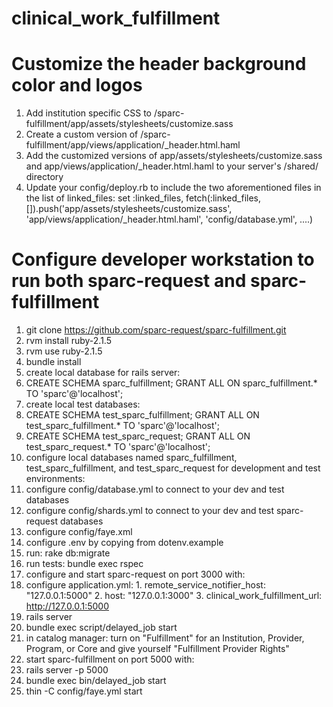 clinical_work_fulfillment
=========================

# Customize the header background color and logos

1. Add institution specific CSS to /sparc-fulfillment/app/assets/stylesheets/customize.sass
2. Create a custom version of /sparc-fulfillment/app/views/application/_header.html.haml
3. Add the customized versions of app/assets/stylesheets/customize.sass and app/views/application/_header.html.haml to your server's /shared/ directory
4. Update your config/deploy.rb to include the two aforementioned files in the list of linked_files:
    set :linked_files, fetch(:linked_files, []).push('app/assets/stylesheets/customize.sass', 'app/views/application/_header.html.haml', 'config/database.yml', ....)
	
# Configure developer workstation to run both sparc-request and sparc-fulfillment

1. git clone https://github.com/sparc-request/sparc-fulfillment.git
2. rvm install ruby-2.1.5
3. rvm use ruby-2.1.5
4. bundle install
5. create local database for rails server:
  1. CREATE SCHEMA sparc_fulfillment; GRANT ALL ON sparc_fulfillment.* TO 'sparc'@'localhost';
6. create local test databases:
  1. CREATE SCHEMA test_sparc_fulfillment; GRANT ALL ON test_sparc_fulfillment.* TO 'sparc'@'localhost';
  2. CREATE SCHEMA test_sparc_request; GRANT ALL ON test_sparc_request.* TO 'sparc'@'localhost';
7. configure local databases named sparc_fulfillment, test_sparc_fulfillment, and test_sparc_request for development and test environments: 
  1. configure config/database.yml to connect to your dev and test databases
  2. configure config/shards.yml to connect to your dev and test sparc-request databases
  3. configure config/faye.xml 
  4. configure .env by copying from dotenv.example
8. run: rake db:migrate
9. run tests: bundle exec rspec
10. configure and start sparc-request on port 3000 with: 
  1. configure application.yml:
    1. remote_service_notifier_host: "127.0.0.1:5000"
    2. host: "127.0.0.1:3000"
    3. clinical_work_fulfillment_url: http://127.0.0.1:5000
  2. rails server
  3. bundle exec script/delayed_job start
  4. in catalog manager: turn on "Fulfillment" for an Institution, Provider, Program, or Core and give yourself "Fulfillment Provider Rights"
11. start sparc-fulfillment on port 5000 with: 
  1. rails server -p 5000
  2. bundle exec bin/delayed_job start
  3. thin -C config/faye.yml start